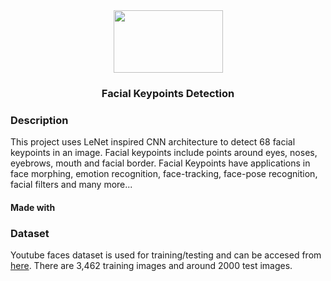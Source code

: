 <div align="center"><img src="https://idroot.us/wp-content/uploads/2019/03/TensorFlow-logo.png" height= "100px" width="175px"></div>
<div align="center"><h3>Facial Keypoints Detection</h3></div>




### Description
This project uses LeNet inspired CNN architecture to detect 68 facial keypoints in an image. Facial keypoints include points around eyes, noses, eyebrows, mouth and facial border. 
Facial Keypoints have applications in face morphing, emotion recognition, face-tracking, face-pose recognition, facial filters and many more... 

#### Made with    


### Dataset

Youtube faces dataset is used for training/testing and can be accesed from [here](https://github.com/udacity/P1_Facial_Keypoints/tree/master/data). 
There are 3,462 training images and around 2000 test images.

